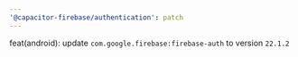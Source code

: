 ```yaml
---
'@capacitor-firebase/authentication': patch
---
```


feat(android): update `com.google.firebase:firebase-auth` to version `22.1.2`
